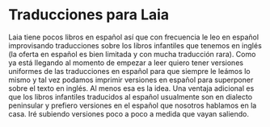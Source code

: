 # Traducciones para Laia

Laia tiene pocos libros en español así que con frecuencia le leo en español improvisando traducciones sobre los libros infantiles que tenemos en inglés (la oferta en español es bien limitada y con mucha traducción rara). Como ya está llegando al momento de empezar a leer quiero tener versiones uniformes de las traducciones en español para que siempre le leámos lo mismo y tal vez podamos imprimir versiones en español para superponer sobre el texto en inglés. Al menos esa es la idea. Una ventaja adicional es que los libros infantiles traducidos al español usualmente son en dialecto peninsular y prefiero versiones en el español que nosotros hablamos en la casa. Iré subiendo versiones poco a poco a medida que vayan saliendo. 

